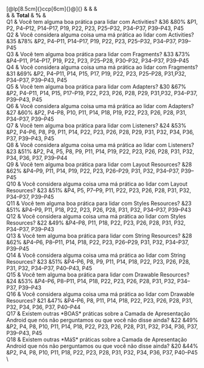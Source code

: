 [@lp[8.5cm]{}ccp[6cm]{}@]{} & & &\
& & **Total** & **%** &\
Q1 & Você tem alguma boa prática para lidar com Activities? &36 &80%
&P1, P2, P4–P12, P14–P17, P19, P22, P23, P25–P32, P34–P37, P39–P43, P45\
Q2 & Você considera alguma coisa uma má prática ao lidar com Activities?
&35 &78% &P2, P4–P11, P14–P17, P19, P22, P23, P25–P32, P34–P37, P39–P45\
Q3 & Você tem alguma boa prática para lidar com Fragments? &33 &73%
&P4–P11, P14–P17, P19, P22, P23, P25–P28, P30–P32, P34–P37, P39–P45\
Q4 & Você considera alguma coisa uma má prática ao lidar com Fragments?
&31 &69% &P2, P4–P11, P14, P15, P17, P19, P22, P23, P25–P28, P31,P32,
P34–P37, P39–P43, P45\
Q5 & Você tem alguma boa prática para lidar com Adapters? &30 &67% &P2,
P4–P11, P14, P15, P17–P19, P22, P23, P26, P28, P29, P31,P32, P34–P37,
P39–P43, P45\
Q6 & Você considera alguma coisa uma má prática ao lidar com Adapters?
&27 &60% &P2, P4–P8, P10, P11, P14, P18, P19, P22, P23, P26, P28, P31,
P34–P37, P39–P45\
Q7 & Você tem alguma boa prática para lidar com Listeners? &24 &53% &P2,
P4–P6, P8, P9, P11, P14, P22, P23, P26, P28, P29, P31, P32, P34, P36,
P37, P39–P43, P45\
Q8 & Você considera alguma coisa uma má prática ao lidar com Listeners?
&23 &51% &P2, P4, P5, P8, P9, P11, P14, P19, P22, P23, P26, P28, P31,
P32, P34, P36, P37, P39–P44\
Q9 & Você tem alguma boa prática para lidar com Layout Resources? &28
&62% &P4–P9, P11, P14, P19, P22, P23, P26–P29, P31, P32, P34–P37,
P39–P45\
Q10 & Você considera alguma coisa uma má prática ao lidar com Layout
Resources? &23 &51% &P4, P5, P7–P9, P11, P22, P23, P26, P28, P31, P32,
P34–P37, P39–P45\
Q11 & Você tem alguma boa prática para lidar com Styles Resources? &23
&51% &P4–P9, P11, P18, P22, P23, P26, P28, P31, P32, P34–P37, P39–P43\
Q12 & Você considera alguma coisa uma má prática ao lidar com Styles
Resources? &22 &49% &P4–P8, P11, P18, P22, P23, P26, P28, P31, P32,
P34–P37, P39–P43\
Q13 & Você tem alguma boa prática para lidar com String Resources? &28
&62% &P4–P6, P8–P11, P14, P18, P22, P23, P26–P29, P31, P32, P34–P37,
P39–P45\
Q14 & Você considera alguma coisa uma má prática ao lidar com String
Resources? &23 &51% &P4–P6, P8, P9, P11, P14, P18, P22, P23, P26, P28,
P31, P32, P34–P37, P40–P43, P45\
Q15 & Você tem alguma boa prática para lidar com Drawable Resources? &24
&53% &P4–P6, P8–P11, P14, P18, P22, P23, P26, P28, P31, P32, P34–P37,
P39–P43\
Q16 & Você considera alguma coisa uma má prática ao lidar com Drawable
Resources? &21 &47% &P4–P6, P8, P11, P14, P18, P22, P23, P26, P28, P31,
P32, P34, P36, P37, P40–P44\
Q17 & Existem outras \*BOAS\* práticas sobre a Camada de Apresentação
Android que nós não perguntamos ou que você não disse ainda? &22 &49%
&P2, P4, P8, P10, P11, P14, P18, P22, P23, P26, P28, P31, P32, P34, P36,
P37, P39–P43, P45\
Q18 & Existem outras \*MáS\* práticas sobre a Camada de Apresentação
Android que nós não perguntamos ou que você não disse ainda? &20 &44%
&P2, P4, P8, P10, P11, P18, P22, P23, P28, P31, P32, P34, P36, P37,
P40–P45\
\
